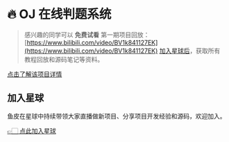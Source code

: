 # 🔥 OJ 在线判题系统

> 感兴趣的同学可以 **免费试看**
> 第一期项目回放：[https://www.bilibili.com/video/BV1k841127EK](https://www.bilibili.com/video/BV1k841127EK)
> [加入星球后](/加入星球.md)，获取所有教程回放和源码笔记等资料。

[点击了解该项目详情](https://mp.weixin.qq.com/s/zBdW6tx1xQXK1vUGC9OjBg)


## 加入星球

鱼皮在星球中持续带领大家直播做新项目、分享项目开发经验和源码，欢迎加入。

[👉🏻 点此加入星球](/加入星球.md)

